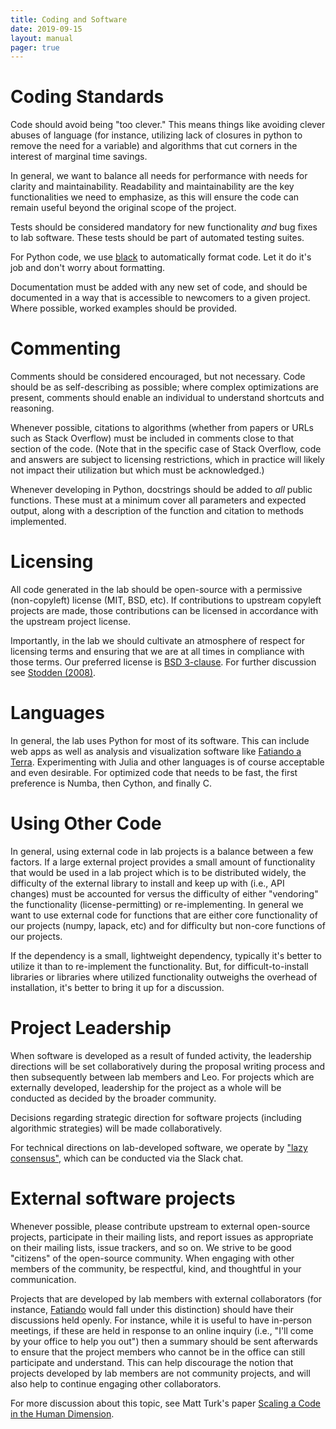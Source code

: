```yaml
---
title: Coding and Software
date: 2019-09-15
layout: manual
pager: true
---
```


# Coding Standards

Code should avoid being "too clever."  This means things like avoiding clever abuses of
language (for instance, utilizing lack of closures in python to remove the need for a
variable) and algorithms that cut corners in the interest of marginal time savings.

In general, we want to balance all needs for performance with needs for clarity and
maintainability. Readability and maintainability are the key functionalities we need to
emphasize, as this will ensure the code can remain useful beyond the original scope of
the project.

Tests should be considered mandatory for new functionality *and* bug fixes to lab
software. These tests should be part of automated testing suites.

For Python code, we use [black](https://github.com/psf/black) to automatically format
code. Let it do it's job and don't worry about formatting.

Documentation must be added with any new set of code, and should be documented in a way
that is accessible to newcomers to a given project. Where possible, worked examples
should be provided.

# Commenting

Comments should be considered encouraged, but not necessary. Code should be as
self-describing as possible; where complex optimizations are present, comments
should enable an individual to understand shortcuts and reasoning.

Whenever possible, citations to algorithms (whether from papers or URLs such as
Stack Overflow) must be included in comments close to that section of the code.
(Note that in the specific case of Stack Overflow, code and answers are
subject to licensing restrictions, which in practice will likely not impact
their utilization but which must be acknowledged.)

Whenever developing in Python, docstrings should be added to *all* public functions.
These must at a minimum cover all parameters and expected output, along with a
description of the function and citation to methods implemented.

# Licensing

All code generated in the lab should be open-source with a permissive (non-copyleft)
license (MIT, BSD, etc).
If contributions to upstream copyleft projects are made, those contributions
can be licensed in accordance with the upstream project license.

Importantly, in the lab we should cultivate an atmosphere of respect for
licensing terms and ensuring that we are at all times in compliance with those
terms. Our preferred license is
[BSD 3-clause](https://opensource.org/licenses/BSD-3-Clause).
For further discussion see
[Stodden (2008)](http://ieeexplore.ieee.org/xpl/articleDetails.jsp?reload=true&arnumber=4720221).

# Languages

In general, the lab uses Python for most of its software. This can include web apps as
well as analysis and visualization software like
[Fatiando a Terra](https://www.fatiando.org/).
Experimenting with Julia and other languages is of course acceptable and even desirable.
For optimized code that needs to be fast, the first preference is Numba, then Cython,
and finally C.

# Using Other Code

In general, using external code in lab projects is a balance between a few factors.
If a large external project provides a small amount of functionality
that would be used in a lab project which is to be distributed widely, the
difficulty of the external library to install and keep up with (i.e., API
changes) must be accounted for versus the difficulty of either "vendoring" the
functionality (license-permitting) or re-implementing.
In general we want to use external code for functions that are either core functionality
of our projects (numpy, lapack, etc) and for difficulty but non-core functions of our
projects.

If the dependency is a small, lightweight dependency, typically it's better to
utilize it than to re-implement the functionality.  But, for
difficult-to-install libraries or libraries where utilized functionality
outweighs the overhead of installation, it's better to bring it up for a
discussion.

# Project Leadership

When software is developed as a result of funded activity, the leadership
directions will be set collaboratively during the proposal writing process and
then subsequently between lab members and Leo.
For projects which are externally developed, leadership for the project as a whole will
be conducted as decided by the broader community.

Decisions regarding strategic direction for software projects (including
algorithmic strategies) will be made collaboratively.

For technical directions on lab-developed software, we operate by
["lazy consensus"](https://rave.apache.org/docs/governance/lazyConsensus.html),
which can be conducted via the Slack chat.

# External software projects

Whenever possible, please contribute upstream to external open-source projects,
participate in their mailing lists, and report issues as appropriate on their mailing
lists, issue trackers, and so on. We strive to be good "citizens" of the open-source
community. When engaging with other members of the community, be respectful, kind, and
thoughtful in your communication.

Projects that are developed by lab members with external collaborators (for instance,
[Fatiando](https://www.fatiando.org/) would fall under this distinction) should
have their discussions held openly.
For instance, while it is useful to have in-person meetings, if these are held in
response to an online inquiry (i.e., "I'll come by your office to help you out") then a
summary should be sent afterwards to ensure that the project members who cannot be in
the office can still participate and understand.
This can help discourage the notion that projects developed by lab members are not
community projects, and will also help to continue engaging other collaborators.

For more discussion about this topic, see Matt Turk's paper
[Scaling a Code in the Human Dimension](https://arxiv.org/abs/1301.7064).
